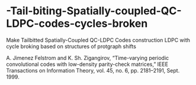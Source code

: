 # -Tail-biting-Spatially-coupled-QC-LDPC-codes-cycles-broken
Make Tailbitted Spatially-Coupled QC-LDPC Codes construction LDPC with cycle broking based on structures of protgraph shifts
 
 
 
 A. Jimenez Felstrom and K. Sh. Zigangirov, “Time-varying periodic convolutional codes with low-density parity-check matrices,” IEEE Transactions on Information Theory, vol. 45, no. 6, pp. 2181–2191, Sept. 1999.
